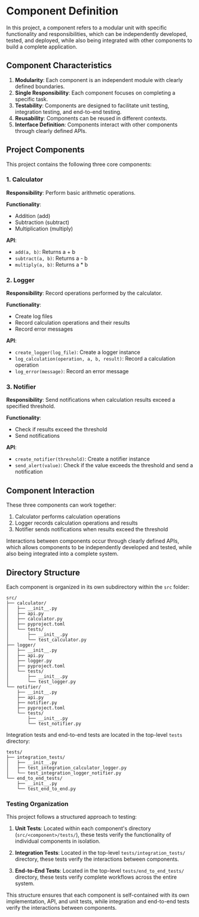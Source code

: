 # Component Definition

In this project, a component refers to a modular unit with specific functionality and responsibilities, which can be independently developed, tested, and deployed, while also being integrated with other components to build a complete application.

## Component Characteristics

1. **Modularity**: Each component is an independent module with clearly defined boundaries.
2. **Single Responsibility**: Each component focuses on completing a specific task.
3. **Testability**: Components are designed to facilitate unit testing, integration testing, and end-to-end testing.
4. **Reusability**: Components can be reused in different contexts.
5. **Interface Definition**: Components interact with other components through clearly defined APIs.

## Project Components

This project contains the following three core components:

### 1. Calculator

**Responsibility**: Perform basic arithmetic operations.

**Functionality**:
- Addition (add)
- Subtraction (subtract)
- Multiplication (multiply)

**API**:
- `add(a, b)`: Returns a + b
- `subtract(a, b)`: Returns a - b
- `multiply(a, b)`: Returns a * b

### 2. Logger

**Responsibility**: Record operations performed by the calculator.

**Functionality**:
- Create log files
- Record calculation operations and their results
- Record error messages

**API**:
- `create_logger(log_file)`: Create a logger instance
- `log_calculation(operation, a, b, result)`: Record a calculation operation
- `log_error(message)`: Record an error message

### 3. Notifier

**Responsibility**: Send notifications when calculation results exceed a specified threshold.

**Functionality**:
- Check if results exceed the threshold
- Send notifications

**API**:
- `create_notifier(threshold)`: Create a notifier instance
- `send_alert(value)`: Check if the value exceeds the threshold and send a notification

## Component Interaction

These three components can work together:

1. Calculator performs calculation operations
2. Logger records calculation operations and results
3. Notifier sends notifications when results exceed the threshold

Interactions between components occur through clearly defined APIs, which allows components to be independently developed and tested, while also being integrated into a complete system.

## Directory Structure

Each component is organized in its own subdirectory within the `src` folder:

```
src/
├── calculator/
│   ├── __init__.py
│   ├── api.py
│   ├── calculator.py
│   ├── pyproject.toml
│   └── tests/
│       ├── __init__.py
│       └── test_calculator.py
├── logger/
│   ├── __init__.py
│   ├── api.py
│   ├── logger.py
│   ├── pyproject.toml
│   └── tests/
│       ├── __init__.py
│       └── test_logger.py
└── notifier/
    ├── __init__.py
    ├── api.py
    ├── notifier.py
    ├── pyproject.toml
    └── tests/
        ├── __init__.py
        └── test_notifier.py
```

Integration tests and end-to-end tests are located in the top-level `tests` directory:

```
tests/
├── integration_tests/
│   ├── __init__.py
│   ├── test_integration_calculator_logger.py
│   └── test_integration_logger_notifier.py
└── end_to_end_tests/
    ├── __init__.py
    └── test_end_to_end.py
```

### Testing Organization

This project follows a structured approach to testing:

1. **Unit Tests**: Located within each component's directory (`src/<component>/tests/`), these tests verify the functionality of individual components in isolation.

2. **Integration Tests**: Located in the top-level `tests/integration_tests/` directory, these tests verify the interactions between components.

3. **End-to-End Tests**: Located in the top-level `tests/end_to_end_tests/` directory, these tests verify complete workflows across the entire system.

This structure ensures that each component is self-contained with its own implementation, API, and unit tests, while integration and end-to-end tests verify the interactions between components.